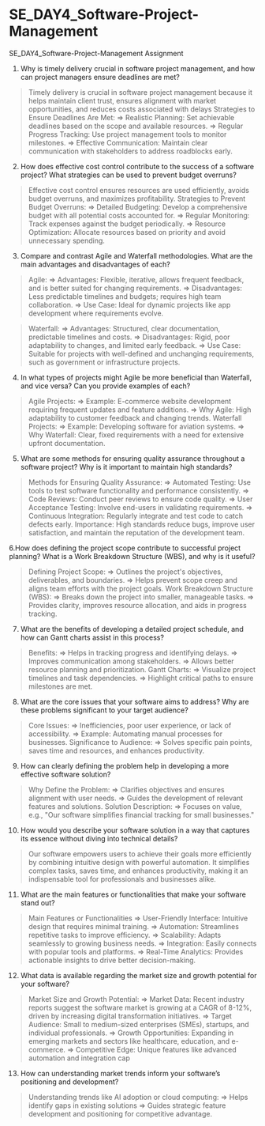# SE_DAY4_Software-Project-Management
SE_DAY4_Software-Project-Management Assignment

1. Why is timely delivery crucial in software project management, and how can project managers ensure deadlines are met?

> Timely delivery is crucial in software project management because it helps maintain client trust, ensures alignment with market opportunities, and reduces costs associated with delays
> Strategies to Ensure Deadlines Are Met:
=> Realistic Planning: Set achievable deadlines based on the scope and available resources.
=> Regular Progress Tracking: Use project management tools to monitor milestones.
=> Effective Communication: Maintain clear communication with stakeholders to address roadblocks early.


2. How does effective cost control contribute to the success of a software project? What strategies can be used to prevent budget overruns?

> Effective cost control ensures resources are used efficiently, avoids budget overruns, and maximizes profitability.
> Strategies to Prevent Budget Overruns:
=> Detailed Budgeting: Develop a comprehensive budget with all potential costs accounted for.
=> Regular Monitoring: Track expenses against the budget periodically.
=> Resource Optimization: Allocate resources based on priority and avoid unnecessary spending.


3. Compare and contrast Agile and Waterfall methodologies. What are the main advantages and disadvantages of each?

> Agile:
=> Advantages: Flexible, iterative, allows frequent feedback, and is better suited for changing requirements.
=> Disadvantages: Less predictable timelines and budgets; requires high team collaboration.
=> Use Case: Ideal for dynamic projects like app development where requirements evolve.

> Waterfall:
=> Advantages: Structured, clear documentation, predictable timelines and costs.
=> Disadvantages: Rigid, poor adaptability to changes, and limited early feedback.
=> Use Case: Suitable for projects with well-defined and unchanging requirements, such as government or infrastructure projects.

4. In what types of projects might Agile be more beneficial than Waterfall, and vice versa? Can you provide examples of each?

> Agile Projects:
=> Example: E-commerce website development requiring frequent updates and feature additions.
=> Why Agile: High adaptability to customer feedback and changing trends.
> Waterfall Projects:
=> Example: Developing software for aviation systems.
=> Why Waterfall: Clear, fixed requirements with a need for extensive upfront documentation.

   
5. What are some methods for ensuring quality assurance throughout a software project? Why is it important to maintain high standards?

> Methods for Ensuring Quality Assurance:
=> Automated Testing: Use tools to test software functionality and performance consistently.
=> Code Reviews: Conduct peer reviews to ensure code quality.
=> User Acceptance Testing: Involve end-users in validating requirements.
=> Continuous Integration: Regularly integrate and test code to catch defects early.
> Importance: High standards reduce bugs, improve user satisfaction, and maintain the reputation of the development team.


6.How does defining the project scope contribute to successful project planning? What is a Work Breakdown Structure (WBS), and why is it useful?

> Defining Project Scope:
=> Outlines the project's objectives, deliverables, and boundaries.
=> Helps prevent scope creep and aligns team efforts with the project goals.
> Work Breakdown Structure (WBS):
=> Breaks down the project into smaller, manageable tasks.
=> Provides clarity, improves resource allocation, and aids in progress tracking.


7. What are the benefits of developing a detailed project schedule, and how can Gantt charts assist in this process?

> Benefits:
=> Helps in tracking progress and identifying delays.
=> Improves communication among stakeholders.
=> Allows better resource planning and prioritization.
> Gantt Charts:
=> Visualize project timelines and task dependencies.
=> Highlight critical paths to ensure milestones are met.

   
8. What are the core issues that your software aims to address? Why are these problems significant to your target audience?

> Core Issues:
=> Inefficiencies, poor user experience, or lack of accessibility.
=> Example: Automating manual processes for businesses.
> Significance to Audience:
=> Solves specific pain points, saves time and resources, and enhances productivity.

9. How can clearly defining the problem help in developing a more effective software solution?

> Why Define the Problem:
=> Clarifies objectives and ensures alignment with user needs.
=> Guides the development of relevant features and solutions.
> Solution Description:
=> Focuses on value, e.g., "Our software simplifies financial tracking for small businesses."

    
10. How would you describe your software solution in a way that captures its essence without diving into technical details?

> Our software empowers users to achieve their goals more efficiently by combining intuitive design with powerful automation. It simplifies complex tasks, saves time, and enhances productivity, making it an indispensable tool for professionals and businesses alike.

11. What are the main features or functionalities that make your software stand out?

> Main Features or Functionalities
=> User-Friendly Interface: Intuitive design that requires minimal training.
=> Automation: Streamlines repetitive tasks to improve efficiency.
=> Scalability: Adapts seamlessly to growing business needs.
=> Integration: Easily connects with popular tools and platforms.
=> Real-Time Analytics: Provides actionable insights to drive better decision-making.

12. What data is available regarding the market size and growth potential for your software?

> Market Size and Growth Potential:
=> Market Data: Recent industry reports suggest the software market is growing at a CAGR of 8-12%, driven by increasing digital transformation initiatives.
=> Target Audience: Small to medium-sized enterprises (SMEs), startups, and individual professionals.
=> Growth Opportunities: Expanding in emerging markets and sectors like healthcare, education, and e-commerce.
=> Competitive Edge: Unique features like advanced automation and integration cap

13. How can understanding market trends inform your software’s positioning and development?

> Understanding trends like AI adoption or cloud computing:
=> Helps identify gaps in existing solutions
=> Guides strategic feature development and positioning for competitive advantage.
 


